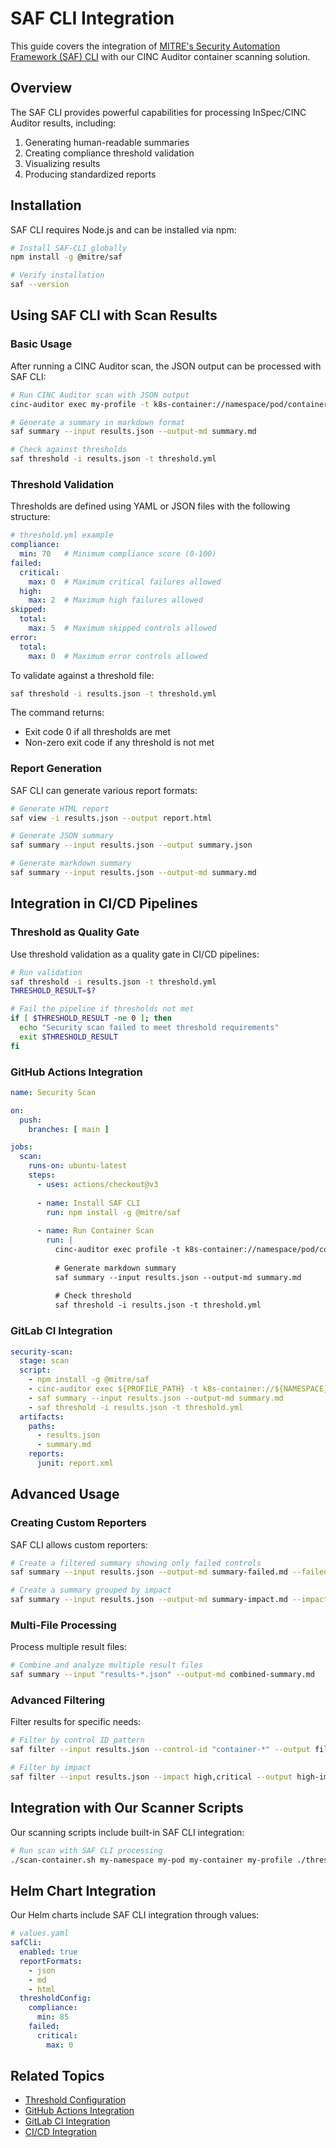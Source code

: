 # SAF CLI Integration

This guide covers the integration of [MITRE's Security Automation Framework (SAF) CLI](https://github.com/mitre/saf) with our CINC Auditor container scanning solution.

## Overview

The SAF CLI provides powerful capabilities for processing InSpec/CINC Auditor results, including:

1. Generating human-readable summaries
2. Creating compliance threshold validation
3. Visualizing results
4. Producing standardized reports

## Installation

SAF CLI requires Node.js and can be installed via npm:

```bash
# Install SAF-CLI globally
npm install -g @mitre/saf

# Verify installation
saf --version
```

## Using SAF CLI with Scan Results

### Basic Usage

After running a CINC Auditor scan, the JSON output can be processed with SAF CLI:

```bash
# Run CINC Auditor scan with JSON output
cinc-auditor exec my-profile -t k8s-container://namespace/pod/container --reporter json:results.json

# Generate a summary in markdown format
saf summary --input results.json --output-md summary.md

# Check against thresholds
saf threshold -i results.json -t threshold.yml
```

### Threshold Validation

Thresholds are defined using YAML or JSON files with the following structure:

```yaml
# threshold.yml example
compliance:
  min: 70   # Minimum compliance score (0-100)
failed:
  critical:
    max: 0  # Maximum critical failures allowed
  high:
    max: 2  # Maximum high failures allowed
skipped:
  total:
    max: 5  # Maximum skipped controls allowed
error:
  total:
    max: 0  # Maximum error controls allowed
```

To validate against a threshold file:

```bash
saf threshold -i results.json -t threshold.yml
```

The command returns:
- Exit code 0 if all thresholds are met
- Non-zero exit code if any threshold is not met

### Report Generation

SAF CLI can generate various report formats:

```bash
# Generate HTML report
saf view -i results.json --output report.html

# Generate JSON summary
saf summary --input results.json --output summary.json

# Generate markdown summary
saf summary --input results.json --output-md summary.md
```

## Integration in CI/CD Pipelines

### Threshold as Quality Gate

Use threshold validation as a quality gate in CI/CD pipelines:

```bash
# Run validation
saf threshold -i results.json -t threshold.yml
THRESHOLD_RESULT=$?

# Fail the pipeline if thresholds not met
if [ $THRESHOLD_RESULT -ne 0 ]; then
  echo "Security scan failed to meet threshold requirements"
  exit $THRESHOLD_RESULT
fi
```

### GitHub Actions Integration

```yaml
name: Security Scan

on:
  push:
    branches: [ main ]

jobs:
  scan:
    runs-on: ubuntu-latest
    steps:
      - uses: actions/checkout@v3
      
      - name: Install SAF CLI
        run: npm install -g @mitre/saf
      
      - name: Run Container Scan
        run: |
          cinc-auditor exec profile -t k8s-container://namespace/pod/container --reporter json:results.json
          
          # Generate markdown summary
          saf summary --input results.json --output-md summary.md
          
          # Check threshold
          saf threshold -i results.json -t threshold.yml
```

### GitLab CI Integration

```yaml
security-scan:
  stage: scan
  script:
    - npm install -g @mitre/saf
    - cinc-auditor exec ${PROFILE_PATH} -t k8s-container://${NAMESPACE}/${POD_NAME}/${CONTAINER_NAME} --reporter json:results.json
    - saf summary --input results.json --output-md summary.md
    - saf threshold -i results.json -t threshold.yml
  artifacts:
    paths:
      - results.json
      - summary.md
    reports:
      junit: report.xml
```

## Advanced Usage

### Creating Custom Reporters

SAF CLI allows custom reporters:

```bash
# Create a filtered summary showing only failed controls
saf summary --input results.json --output-md summary-failed.md --failed-only

# Create a summary grouped by impact
saf summary --input results.json --output-md summary-impact.md --impact-only
```

### Multi-File Processing

Process multiple result files:

```bash
# Combine and analyze multiple result files
saf summary --input "results-*.json" --output-md combined-summary.md
```

### Advanced Filtering

Filter results for specific needs:

```bash
# Filter by control ID pattern
saf filter --input results.json --control-id "container-*" --output filtered.json

# Filter by impact
saf filter --input results.json --impact high,critical --output high-impact.json
```

## Integration with Our Scanner Scripts

Our scanning scripts include built-in SAF CLI integration:

```bash
# Run scan with SAF CLI processing
./scan-container.sh my-namespace my-pod my-container my-profile ./threshold.yml
```

## Helm Chart Integration

Our Helm charts include SAF CLI integration through values:

```yaml
# values.yaml
safCli:
  enabled: true
  reportFormats:
    - json
    - md
    - html
  thresholdConfig:
    compliance:
      min: 85
    failed:
      critical:
        max: 0
```

## Related Topics

- [Threshold Configuration](../thresholds/index.md)
- [GitHub Actions Integration](github.md)
- [GitLab CI Integration](gitlab.md)
- [CI/CD Integration](../../integration/index.md)